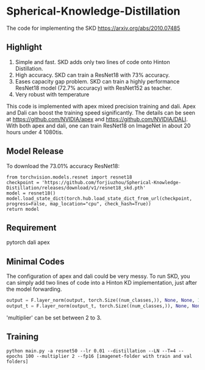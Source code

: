 # Spherical-Knowledge-Distillation

The code for implementing the SKD https://arxiv.org/abs/2010.07485

## Highlight
1. Simple and fast. SKD adds only two lines of code onto Hinton Distillation.
2. High accuracy. SKD can train a ResNet18 with 73% accuracy. 
3. Eases capacity gap problem. SKD can train a highly performance ResNet18 model (72.7% accuracy) with ResNet152 as teacher.
4. Very robust with temperature

This code is implemented with apex mixed precision training and dali. Apex and Dali can boost the training speed significantly. The details can be seen at https://github.com/NVIDIA/apex and https://github.com/NVIDIA/DALI. With both apex and dali, one can train ResNet18 on ImageNet in about 20 hours under 4 1080tis.

## Model Release
To download the 73.01% accuracy ResNet18:
```
from torchvision.models.resnet import resnet18
checkpoint = 'https://github.com/forjiuzhou/Spherical-Knowledge-Distillation/releases/download/v1/resnet18_skd.pth'
model = resnet18()
model.load_state_dict(torch.hub.load_state_dict_from_url(checkpoint, progress=False, map_location="cpu", check_hash=True))
return model 
```

## Requirement
pytorch
dali 
apex

## Minimal Codes
The configuration of apex and dali could be very messy. To run SKD, you can simply add two lines of code into a Hinton KD implementation, just after the model forwarding.

```python
output = F.layer_norm(output, torch.Size((num_classes,)), None, None, 1e-7) * multiplier
output_t = F.layer_norm(output_t, torch.Size((num_classes,)), None, None, 1e-7) * multiplier
``` 
'multiplier' can be set between 2 to 3.

## Training
```
python main.py -a resnet50 --lr 0.01 --distillation --LN --T=4 --epochs 100 --multiplier 2 --fp16 [imagenet-folder with train and val folders]
```
